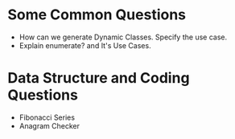 # Some Common Questions

- How can we generate Dynamic Classes. Specify the use case.
- Explain enumerate? and It's Use Cases.


# Data Structure and Coding Questions

- Fibonacci Series
- Anagram Checker